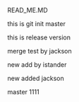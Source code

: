 READ_ME.MD

this is git init master

this is release version

merge test by jackson

new add by istander

new added jackson


master 1111
